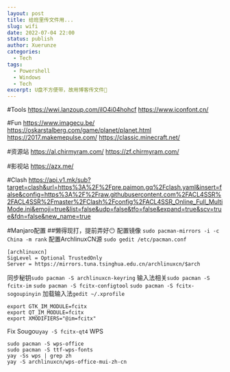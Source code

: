 ```yaml
---
layout: post
title: 给班里传文件用...
slug: wifi
date: 2022-07-04 22:00
status: publish
author: Xuerunze
categories: 
  - Tech
tags:
  - Powershell
  - Windows
  - Tech
excerpt: U盘不方便带，故用博客传文件🤣
---
```



#Tools
https://wwi.lanzoup.com/ilO4i04hohcf
https://www.iconfont.cn/

#Fun
https://www.imagecu.be/
https://oskarstalberg.com/game/planet/planet.html
https://2017.makemepulse.com/
https://classic.minecraft.net/

#资源站
https://al.chirmyram.com/
https://zf.chirmyram.com/

#影视站
https://azx.me/

#Clash
https://api.v1.mk/sub?target=clash&url=https%3A%2F%2Fpre.paimon.gq%2Fclash.yaml&insert=false&config=https%3A%2F%2Fraw.githubusercontent.com%2FACL4SSR%2FACL4SSR%2Fmaster%2FClash%2Fconfig%2FACL4SSR_Online_Full_MultiMode.ini&emoji=true&list=false&udp=false&tfo=false&expand=true&scv=true&fdn=false&new_name=true

#Manjaro配置
##懒得现打，提前弄好😶
配置镜像 `sudo pacman-mirrors -i -c China -m rank`
配置ArchlinuxCN源 `sudo gedit /etc/pacman.conf`
```
[archlinuxcn]
SigLevel = Optional TrustedOnly
Server = https://mirrors.tuna.tsinghua.edu.cn/archlinuxcn/$arch
```
同步秘钥`sudo pacman -S archlinuxcn-keyring`
输入法相关`sudo pacman -S fcitx-im` `sudo pacman -S fcitx-configtool` `sudo pacman -S fcitx-sogoupinyin`
加载输入法`gedit ~/.xprofile`
```
export GTK_IM_MODULE=fcitx
export QT_IM_MODULE=fcitx
export XMODIFIERS="@im=fcitx"
```
Fix Sougou`yay -S fcitx-qt4`
WPS
```
sudo pacman -S wps-office
sudo pacman -S ttf-wps-fonts
yay -Ss wps | grep zh
yay -S archlinuxcn/wps-office-mui-zh-cn
```
